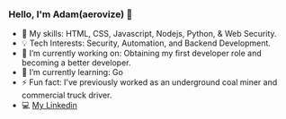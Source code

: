 ### Hello, I'm Adam(aerovize) 👋


- :wrench: My skills: HTML, CSS, Javascript, Nodejs, Python, & Web Security.
- :bulb: Tech Interests: Security, Automation, and Backend Development.
- 🔭 I’m currently working on: Obtaining my first developer role and becoming a better developer.
- 🌱 I’m currently learning: Go
- ⚡ Fun fact: I've previously worked as an underground coal miner and commercial truck driver.
- :computer: [My Linkedin](https://www.linkedin.com/in/aweisend)

